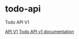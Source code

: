 # todo-api
Todo API V1

[API V1](https://ammar-todo-api.herokuapp.com/)
[Todo API v1 documentation](https://documenter.getpostman.com/view/7504301/UyxqAhrr#intro)
